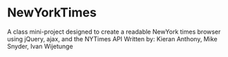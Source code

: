 # NewYorkTimes
A class mini-project designed to create a readable NewYork times browser using jQuery, ajax, and the NYTimes API
Written by: Kieran Anthony, Mike Snyder, Ivan Wijetunge
